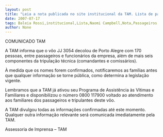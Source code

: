 ```yaml
---
layout: post
title: "Leia a nota publicada no site institucional da TAM. Lista de passageiros ainda não foi divulgada"
date: 2007-07-17
tags: Baleia Rossi,institucional,Lista,Naomi Campbell,Nota,Passageiros,site
author: None
---
```

COMUNICADO TAM 

A TAM informa que o v&ocirc;o JJ 3054 decolou de Porto Alegre com 170 pessoas, entre passageiros e funcion&aacute;rios da empresa, al&eacute;m de mais seis componentes da tripula&ccedil;&atilde;o t&eacute;cnica (comandantes e comiss&aacute;rios). 

&Agrave; medida que os nomes forem confirmados, notificaremos as fam&iacute;lias antes que qualquer informa&ccedil;&atilde;o se torne p&uacute;blica, como determina a legisla&ccedil;&atilde;o vigente. 

Lembramos que a TAM j&aacute; ativou seu Programa de Assist&ecirc;ncia &agrave;s V&iacute;timas e Familiares e disponibilizou o n&uacute;mero 0800 117900 voltado ao atendimento aos familiares dos passageiros e tripulantes deste v&ocirc;o. 

A TAM divulgou todas as informa&ccedil;&otilde;es confirmadas at&eacute; este momento. Qualquer outra informa&ccedil;&atilde;o relevante ser&aacute; comunicada imediatamente pela TAM. 

Assessoria de Imprensa &ndash; TAM  